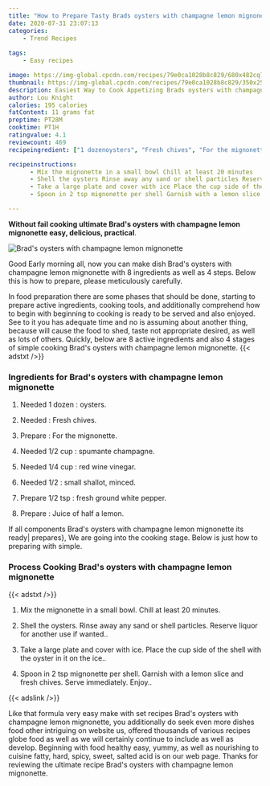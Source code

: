 ```yaml
---
title: "How to Prepare Tasty Brads oysters with champagne lemon mignonette"
date: 2020-07-31 23:07:13
categories:
    - Trend Recipes
    
tags:
    - Easy recipes

image: https://img-global.cpcdn.com/recipes/79e0ca1028b8c829/680x482cq70/brads-oysters-with-champagne-lemon-mignonette-recipe-main-photo.jpg
thumbnail: https://img-global.cpcdn.com/recipes/79e0ca1028b8c829/350x250cq70/brads-oysters-with-champagne-lemon-mignonette-recipe-main-photo.jpg
description: Easiest Way to Cook Appetizing Brads oysters with champagne lemon mignonette with 8 ingredients and 4 stages of easy cooking.
author: Lou Knight
calories: 195 calories
fatContent: 11 grams fat
preptime: PT28M
cooktime: PT1H
ratingvalue: 4.1
reviewcount: 469
recipeingredient: ["1 dozenoysters", "Fresh chives", "For the mignonette", "1/2 cupspumante champagne", "1/4 cupred wine vinegar", "1/2small shallot minced", "1/2 tspfresh ground white pepper", "Juice of half a lemon"]

recipeinstructions: 
      - Mix the mignonette in a small bowl Chill at least 20 minutes 
      - Shell the oysters Rinse away any sand or shell particles Reserve liquor for another use if wanted 
      - Take a large plate and cover with ice Place the cup side of the shell with the oyster in it on the ice 
      - Spoon in 2 tsp mignonette per shell Garnish with a lemon slice and fresh chives Serve immediately Enjoy

---
```




**Without fail cooking ultimate Brad&#39;s oysters with champagne lemon mignonette easy, delicious, practical**. 


![Brad&#39;s oysters with champagne lemon mignonette](https://img-global.cpcdn.com/recipes/79e0ca1028b8c829/680x482cq70/brads-oysters-with-champagne-lemon-mignonette-recipe-main-photo.jpg "Brad&#39;s oysters with champagne lemon mignonette")




Good Early morning all, now you can make dish Brad&#39;s oysters with champagne lemon mignonette with 8 ingredients as well as 4 steps. Below this is how to prepare, please meticulously carefully.

In food preparation there are some phases that should be done, starting to prepare active ingredients, cooking tools, and additionally comprehend how to begin with beginning to cooking is ready to be served and also enjoyed. See to it you has adequate time and no is assuming about another thing, because will cause the food to shed, taste not appropriate desired, as well as lots of others. Quickly, below are 8 active ingredients and also 4 stages of simple cooking Brad&#39;s oysters with champagne lemon mignonette.
{{< adstxt />}}

### Ingredients for Brad&#39;s oysters with champagne lemon mignonette


1. Needed 1 dozen : oysters.

1. Needed  : Fresh chives.

1. Prepare  : For the mignonette.

1. Needed 1/2 cup : spumante champagne.

1. Needed 1/4 cup : red wine vinegar.

1. Needed 1/2 : small shallot, minced.

1. Prepare 1/2 tsp : fresh ground white pepper.

1. Prepare  : Juice of half a lemon.



If all components Brad&#39;s oysters with champagne lemon mignonette its ready| prepares}, We are going into the cooking stage. Below is just how to preparing with simple.

### Process Cooking Brad&#39;s oysters with champagne lemon mignonette

{{< adstxt />}}


1. Mix the mignonette in a small bowl. Chill at least 20 minutes.



1. Shell the oysters. Rinse away any sand or shell particles. Reserve liquor for another use if wanted..



1. Take a large plate and cover with ice. Place the cup side of the shell with the oyster in it on the ice..



1. Spoon in 2 tsp mignonette per shell. Garnish with a lemon slice and fresh chives. Serve immediately. Enjoy..





{{< adslink />}}

Like that formula very easy make with set recipes Brad&#39;s oysters with champagne lemon mignonette, you additionally do seek even more dishes food other intriguing on website us, offered thousands of various recipes globe food as well as we will certainly continue to include as well as develop. Beginning with food healthy easy, yummy, as well as nourishing to cuisine fatty, hard, spicy, sweet, salted acid is on our web page. Thanks for reviewing the ultimate recipe Brad&#39;s oysters with champagne lemon mignonette.

